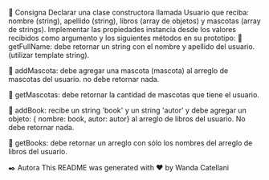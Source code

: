📝 Consigna
Declarar una clase constructora llamada Usuario que reciba: nombre (string), apellido (string), libros (array de objetos) y mascotas (array de strings).
Implementar las propiedades instancia desde los valores recibidos como argumento y los siguientes métodos en su prototipo:
🔹 getFullName: debe retornar un string con el nombre y apellido del usuario. (utilizar template string).

🔹 addMascota: debe agregar una mascota (mascota) al arreglo de mascotas del usuario. no debe retornar nada.

🔹 getMascotas: debe retornar la cantidad de mascotas que tiene el usuario.

🔹 addBook: recibe un string 'book' y un string 'autor' y debe agregar un objeto: { nombre: book, autor: autor} al arreglo de libros del usuario. No debe retornar nada.

🔹 getBooks: debe retornar un arreglo con sólo los nombres del arreglo de libros del usuario.

✒️ Autora
This README was generated with ❤️ by Wanda Catellani

